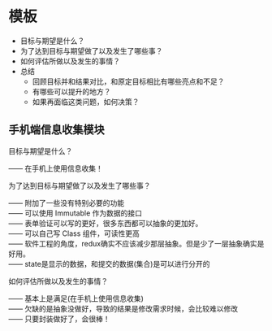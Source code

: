 # 模板
 * 目标与期望是什么？
 * 为了达到目标与期望做了以及发生了哪些事？
 * 如何评估所做以及发生的事情？
 * 总结
	 * 回顾目标并和结果对比，和原定目标相比有哪些亮点和不足？
	 * 有哪些可以提升的地方？
	 * 如果再面临这类问题，如何决策？


## 手机端信息收集模块

目标与期望是什么？  

—— 在手机上使用信息收集！   


为了达到目标与期望做了以及发生了哪些事？   

—— 附加了一些没有特别必要的功能  
—— 可以使用 Immutable 作为数据的接口  
—— 表单验证可以写的更好，很多东西都可以抽象的更加好。  
—— 可以自己写 Class 组件，可读性更高  
—— 软件工程的角度，redux确实不应该减少那层抽象。但是少了一层抽象确实是好用。  
—— state是显示的数据，和提交的数据(集合)是可以进行分开的

如何评估所做以及发生的事情？  

—— 基本上是满足(在手机上使用信息收集)  
—— 欠缺的是抽象没做好，导致的结果是修改需求时候，会比较难以修改  
—— 只要封装做好了，会很棒！







